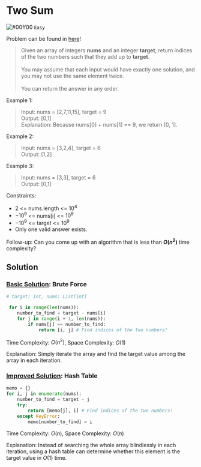 # Two Sum 
![#00ff00](https://placehold.co/1x1/00ff00/00ff00.png) `Easy` 

Problem can be found in [here](https://leetcode.com/problems/two-sum/)!

> Given an array of integers **nums** and an integer **target**, return indices of the two numbers such that they add up to **target**. <br><br>
You may assume that each input would have exactly one solution, and you may not use the same element twice. <br><br>
You can return the answer in any order.

Example 1:
> Input: nums = [2,7,11,15], target = 9 \
Output: [0,1] \
Explanation: Because nums[0] + nums[1] == 9, we return [0, 1].

Example 2:
> Input: nums = [3,2,4], target = 6\
Output: [1,2]

Example 3:
> Input: nums = [3,3], target = 6\
Output: [0,1]

Constraints:
- $2$ <= nums.length <= $10^4$
- $-10^9$ <= nums[i] <= $10^9$
- $-10^9$ <= target <= $10^9$
- Only one valid answer exists.

Follow-up: Can you come up with an algorithm that is less than **$O(n^2)$** time complexity?

## Solution

### [Basic Solution](/Array/1-TwoSum/basicSolution.py): Brute Force

```python
# target: int, nums: List[int]

 for i in range(len(nums)):
    number_to_find = target - nums[i]
    for j in range(i + 1, len(nums)):
        if nums[j] == number_to_find:
            return [i, j] # Find indices of the two numbers!
```

Time Complexity: $O(n^2)$, Space Complexity: $O(1)$

Explanation: Simply iterate the array and find the target value among the array in each iteration.

### [Improved Solution](/Array/1-TwoSum/improvedSolution.py): Hash Table

```python
memo = {}
for i, j in enumerate(nums):
    number_to_find = target - j
    try:
        return [memo[j], i] # Find indices of the two numbers!
    except KeyError:
        memo[number_to_find] = i
```

Time Complexity: $O(n)$, Space Complexity: $O(n)$

Explanation: Instead of searching the whole array blindlessly in each iteration, using a hash table can determine whether this element is the target value in $O(1)$ time.

